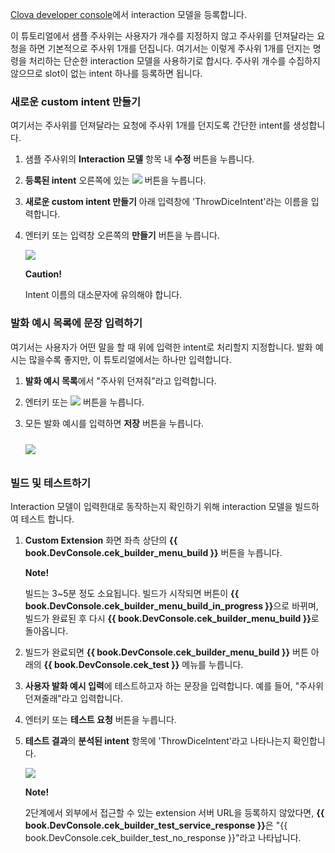 <a href="{{ book.DeveloperConsoleURL }}/cek/#/list" target="_blank">Clova developer console</a>에서 interaction 모델을 등록합니다.

이 튜토리얼에서 샘플 주사위는 사용자가 개수를 지정하지 않고 주사위를 던져달라는 요청을 하면 기본적으로 주사위 1개를 던집니다. 여기서는 이렇게 주사위 1개를 던지는 명령을 처리하는 단순한 interaction 모델을 사용하기로 합시다. 주사위 개수를 수집하지 않으므로 slot이 없는 intent 하나를 등록하면 됩니다.

### 새로운 custom intent 만들기
여기서는 주사위를 던져달라는 요청에 주사위 1개를 던지도록 간단한 intent를 생성합니다.

1. 샘플 주사위의 **Interaction 모델** 항목 내 **수정** 버튼을 누릅니다.
2. **등록된 intent** 오른쪽에 있는 <img class="inlineImage" src="/CEK/Resources/Images/DevConsole_Plus_Button.png" /> 버튼을 누릅니다.
3. **새로운 custom intent 만들기** 아래 입력창에 'ThrowDiceIntent'라는 이름을 입력합니다.
4. 엔터키 또는 입력창 오른쪽의 **만들기** 버튼을 누릅니다.

	<img src="/CEK/Resources/Images/CEK_Tutorial_NewIntent.png" style=" max-width:800px;" />

	<div class="danger">
	  <p><strong>Caution!</strong></p>
		<p>Intent 이름의 대소문자에 유의해야 합니다.</p>
	</div>

### 발화 예시 목록에 문장 입력하기
여기서는 사용자가 어떤 말을 할 때 위에 입력한 intent로 처리할지 지정합니다. 발화 예시는 많을수록 좋지만, 이 튜토리얼에서는 하나만 입력합니다.
1. **발화 예시 목록**에서 "주사위 던져줘"라고 입력합니다.
2. 엔터키 또는 <img class="inlineImage" src="/CEK/Resources/Images/DevConsole_Plus_Button.png" /> 버튼을 누릅니다.
3. 모든 발화 예시를 입력하면 **저장** 버튼을 누릅니다.

	<img src="/CEK/Resources/Images/CEK_Tutorial_SpeechExample.png" style=" max-width:800px; margin-top:10px; margin-bottom:10px;" />

### 빌드 및 테스트하기
Interaction 모델이 입력한대로 동작하는지 확인하기 위해 interaction 모델을 빌드하여 테스트 합니다.

1. **Custom Extension** 화면 좌측 상단의 **{{ book.DevConsole.cek_builder_menu_build }}** 버튼을 누릅니다.

	<div class="note">
	  <p><strong>Note!</strong></p>
		<p>빌드는 3~5분 정도 소요됩니다. 빌드가 시작되면 버튼이 <strong>{{ book.DevConsole.cek_builder_menu_build_in_progress }}</strong>으로 바뀌며, 빌드가 완료된 후 다시 <strong>{{ book.DevConsole.cek_builder_menu_build }}</strong>로 돌아옵니다.</p>
	</div>

2. 빌드가 완료되면 **{{ book.DevConsole.cek_builder_menu_build }}** 버튼 아래의 **{{ book.DevConsole.cek_test }}** 메뉴를 누릅니다.

3. **사용자 발화 예시 입력**에 테스트하고자 하는 문장을 입력합니다. 예를 들어, "주사위 던져줄래"라고 입력합니다.
4. 엔터키 또는 **테스트 요청** 버튼을 누릅니다.
5. **테스트 결과**의 **분석된 intent** 항목에 'ThrowDiceIntent'라고 나타나는지 확인합니다.

	<img src="/CEK/Resources/Images/CEK_Tutorial_Test.png" style="max-width:800px;"/>

	<div class="note">
	<p><strong>Note!</strong></p>
	<p>2단계에서 외부에서 접근할 수 있는 extension 서버 URL을 등록하지 않았다면, <strong>{{ book.DevConsole.cek_builder_test_service_response }}</strong>은 "{{ book.DevConsole.cek_builder_test_no_response }}"라고 나타납니다.</p>
	</div>
